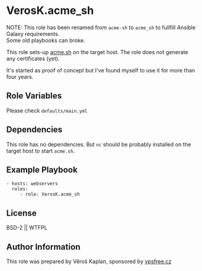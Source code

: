 VerosK.acme_sh
==============

NOTE: This role has been renamed from `acme-sh` to `acme_sh` to fullfill Ansible Galaxy requirements.  
Some old playbooks can broke.

This role sets-up [acme.sh][acme] on the target host. The role does not generate any certificates (yet).

It's started as proof of concept but I've found myself to use it for more
than four years. 


Role Variables
--------------

Please check `defaults/main.yml` 

Dependencies
------------

This role has no dependencies.  But `nc` should be probably installed on 
the target host to start `acme.sh`. 

Example Playbook
----------------

    - hosts: webservers
      roles:
         - role: VerosK.acme_sh

License
-------

BSD-2 || WTFPL

Author Information
------------------

This role was prepared by Věroš Kaplan, 
sponsored by [vpsfree.cz][vpsfree]

[vpsfree]: https://vpsfree.cz
[acme]: https://github.com/Neilpang/acme.sh
